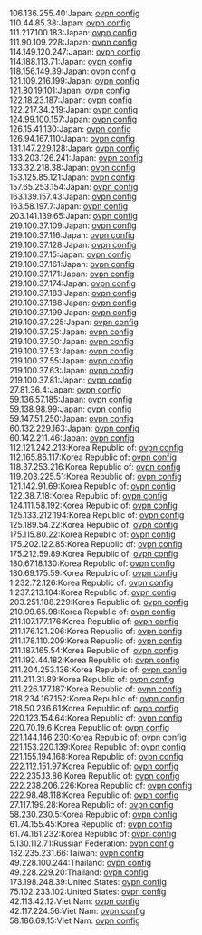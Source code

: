106.136.255.40:Japan: [ovpn config](vpn/106_136_255_40.ovpn)  
110.44.85.38:Japan: [ovpn config](vpn/110_44_85_38.ovpn)  
111.217.100.183:Japan: [ovpn config](vpn/111_217_100_183.ovpn)  
111.90.109.228:Japan: [ovpn config](vpn/111_90_109_228.ovpn)  
114.149.120.247:Japan: [ovpn config](vpn/114_149_120_247.ovpn)  
114.188.113.71:Japan: [ovpn config](vpn/114_188_113_71.ovpn)  
118.156.149.39:Japan: [ovpn config](vpn/118_156_149_39.ovpn)  
121.109.216.199:Japan: [ovpn config](vpn/121_109_216_199.ovpn)  
121.80.19.101:Japan: [ovpn config](vpn/121_80_19_101.ovpn)  
122.18.23.187:Japan: [ovpn config](vpn/122_18_23_187.ovpn)  
122.217.34.219:Japan: [ovpn config](vpn/122_217_34_219.ovpn)  
124.99.100.157:Japan: [ovpn config](vpn/124_99_100_157.ovpn)  
126.15.41.130:Japan: [ovpn config](vpn/126_15_41_130.ovpn)  
126.94.167.110:Japan: [ovpn config](vpn/126_94_167_110.ovpn)  
131.147.229.128:Japan: [ovpn config](vpn/131_147_229_128.ovpn)  
133.203.126.241:Japan: [ovpn config](vpn/133_203_126_241.ovpn)  
133.32.218.38:Japan: [ovpn config](vpn/133_32_218_38.ovpn)  
153.125.85.121:Japan: [ovpn config](vpn/153_125_85_121.ovpn)  
157.65.253.154:Japan: [ovpn config](vpn/157_65_253_154.ovpn)  
163.139.157.43:Japan: [ovpn config](vpn/163_139_157_43.ovpn)  
163.58.197.7:Japan: [ovpn config](vpn/163_58_197_7.ovpn)  
203.141.139.65:Japan: [ovpn config](vpn/203_141_139_65.ovpn)  
219.100.37.109:Japan: [ovpn config](vpn/219_100_37_109.ovpn)  
219.100.37.116:Japan: [ovpn config](vpn/219_100_37_116.ovpn)  
219.100.37.128:Japan: [ovpn config](vpn/219_100_37_128.ovpn)  
219.100.37.15:Japan: [ovpn config](vpn/219_100_37_15.ovpn)  
219.100.37.161:Japan: [ovpn config](vpn/219_100_37_161.ovpn)  
219.100.37.171:Japan: [ovpn config](vpn/219_100_37_171.ovpn)  
219.100.37.174:Japan: [ovpn config](vpn/219_100_37_174.ovpn)  
219.100.37.183:Japan: [ovpn config](vpn/219_100_37_183.ovpn)  
219.100.37.188:Japan: [ovpn config](vpn/219_100_37_188.ovpn)  
219.100.37.199:Japan: [ovpn config](vpn/219_100_37_199.ovpn)  
219.100.37.225:Japan: [ovpn config](vpn/219_100_37_225.ovpn)  
219.100.37.25:Japan: [ovpn config](vpn/219_100_37_25.ovpn)  
219.100.37.30:Japan: [ovpn config](vpn/219_100_37_30.ovpn)  
219.100.37.53:Japan: [ovpn config](vpn/219_100_37_53.ovpn)  
219.100.37.55:Japan: [ovpn config](vpn/219_100_37_55.ovpn)  
219.100.37.63:Japan: [ovpn config](vpn/219_100_37_63.ovpn)  
219.100.37.81:Japan: [ovpn config](vpn/219_100_37_81.ovpn)  
27.81.36.4:Japan: [ovpn config](vpn/27_81_36_4.ovpn)  
59.136.57.185:Japan: [ovpn config](vpn/59_136_57_185.ovpn)  
59.138.98.99:Japan: [ovpn config](vpn/59_138_98_99.ovpn)  
59.147.51.250:Japan: [ovpn config](vpn/59_147_51_250.ovpn)  
60.132.229.163:Japan: [ovpn config](vpn/60_132_229_163.ovpn)  
60.142.211.46:Japan: [ovpn config](vpn/60_142_211_46.ovpn)  
112.121.242.213:Korea Republic of: [ovpn config](vpn/112_121_242_213.ovpn)  
112.165.86.117:Korea Republic of: [ovpn config](vpn/112_165_86_117.ovpn)  
118.37.253.216:Korea Republic of: [ovpn config](vpn/118_37_253_216.ovpn)  
119.203.225.51:Korea Republic of: [ovpn config](vpn/119_203_225_51.ovpn)  
121.142.91.69:Korea Republic of: [ovpn config](vpn/121_142_91_69.ovpn)  
122.38.7.18:Korea Republic of: [ovpn config](vpn/122_38_7_18.ovpn)  
124.111.58.192:Korea Republic of: [ovpn config](vpn/124_111_58_192.ovpn)  
125.133.212.194:Korea Republic of: [ovpn config](vpn/125_133_212_194.ovpn)  
125.189.54.22:Korea Republic of: [ovpn config](vpn/125_189_54_22.ovpn)  
175.115.80.22:Korea Republic of: [ovpn config](vpn/175_115_80_22.ovpn)  
175.202.122.85:Korea Republic of: [ovpn config](vpn/175_202_122_85.ovpn)  
175.212.59.89:Korea Republic of: [ovpn config](vpn/175_212_59_89.ovpn)  
180.67.18.130:Korea Republic of: [ovpn config](vpn/180_67_18_130.ovpn)  
180.69.175.59:Korea Republic of: [ovpn config](vpn/180_69_175_59.ovpn)  
1.232.72.126:Korea Republic of: [ovpn config](vpn/1_232_72_126.ovpn)  
1.237.213.104:Korea Republic of: [ovpn config](vpn/1_237_213_104.ovpn)  
203.251.188.229:Korea Republic of: [ovpn config](vpn/203_251_188_229.ovpn)  
210.99.65.98:Korea Republic of: [ovpn config](vpn/210_99_65_98.ovpn)  
211.107.177.176:Korea Republic of: [ovpn config](vpn/211_107_177_176.ovpn)  
211.176.121.206:Korea Republic of: [ovpn config](vpn/211_176_121_206.ovpn)  
211.178.110.209:Korea Republic of: [ovpn config](vpn/211_178_110_209.ovpn)  
211.187.165.54:Korea Republic of: [ovpn config](vpn/211_187_165_54.ovpn)  
211.192.44.182:Korea Republic of: [ovpn config](vpn/211_192_44_182.ovpn)  
211.204.253.136:Korea Republic of: [ovpn config](vpn/211_204_253_136.ovpn)  
211.211.31.89:Korea Republic of: [ovpn config](vpn/211_211_31_89.ovpn)  
211.226.177.187:Korea Republic of: [ovpn config](vpn/211_226_177_187.ovpn)  
218.234.167.152:Korea Republic of: [ovpn config](vpn/218_234_167_152.ovpn)  
218.50.236.61:Korea Republic of: [ovpn config](vpn/218_50_236_61.ovpn)  
220.123.154.64:Korea Republic of: [ovpn config](vpn/220_123_154_64.ovpn)  
220.70.19.6:Korea Republic of: [ovpn config](vpn/220_70_19_6.ovpn)  
221.144.146.230:Korea Republic of: [ovpn config](vpn/221_144_146_230.ovpn)  
221.153.220.139:Korea Republic of: [ovpn config](vpn/221_153_220_139.ovpn)  
221.155.194.168:Korea Republic of: [ovpn config](vpn/221_155_194_168.ovpn)  
222.112.151.97:Korea Republic of: [ovpn config](vpn/222_112_151_97.ovpn)  
222.235.13.86:Korea Republic of: [ovpn config](vpn/222_235_13_86.ovpn)  
222.238.206.226:Korea Republic of: [ovpn config](vpn/222_238_206_226.ovpn)  
222.98.48.118:Korea Republic of: [ovpn config](vpn/222_98_48_118.ovpn)  
27.117.199.28:Korea Republic of: [ovpn config](vpn/27_117_199_28.ovpn)  
58.230.230.5:Korea Republic of: [ovpn config](vpn/58_230_230_5.ovpn)  
61.74.155.45:Korea Republic of: [ovpn config](vpn/61_74_155_45.ovpn)  
61.74.161.232:Korea Republic of: [ovpn config](vpn/61_74_161_232.ovpn)  
5.130.112.71:Russian Federation: [ovpn config](vpn/5_130_112_71.ovpn)  
182.235.231.66:Taiwan: [ovpn config](vpn/182_235_231_66.ovpn)  
49.228.100.244:Thailand: [ovpn config](vpn/49_228_100_244.ovpn)  
49.228.229.20:Thailand: [ovpn config](vpn/49_228_229_20.ovpn)  
173.198.248.39:United States: [ovpn config](vpn/173_198_248_39.ovpn)  
75.102.233.102:United States: [ovpn config](vpn/75_102_233_102.ovpn)  
42.113.42.12:Viet Nam: [ovpn config](vpn/42_113_42_12.ovpn)  
42.117.224.56:Viet Nam: [ovpn config](vpn/42_117_224_56.ovpn)  
58.186.69.15:Viet Nam: [ovpn config](vpn/58_186_69_15.ovpn)  
